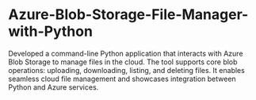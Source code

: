 # Azure-Blob-Storage-File-Manager-with-Python
Developed a command-line Python application that interacts with Azure Blob Storage to manage files in the cloud. The tool supports core blob operations: uploading, downloading, listing, and deleting files. It enables seamless cloud file management and showcases integration between Python and Azure services.
